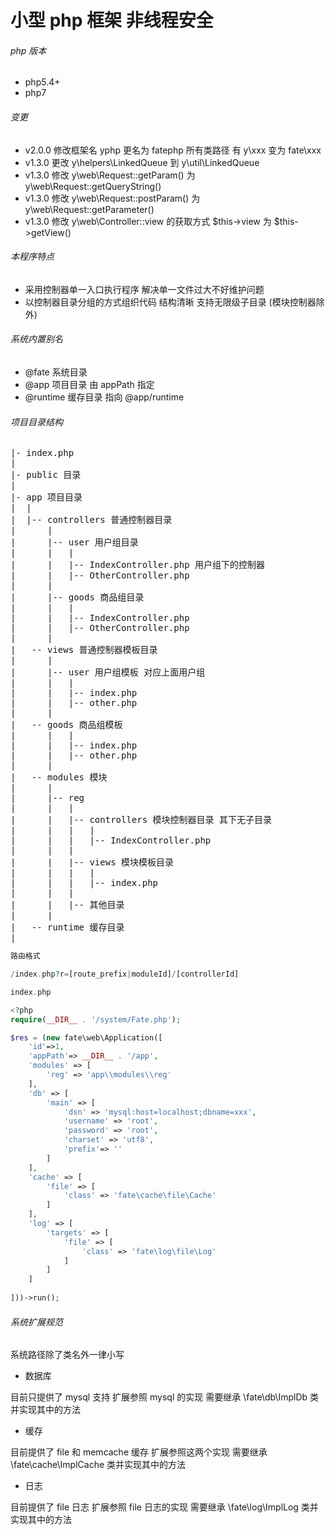 # 小型 php 框架 非线程安全

###### php 版本

+ php5.4+
+ php7

###### 变更

+ v2.0.0 修改框架名 yphp 更名为 fatephp 所有类路径 有 y\xxx 变为 fate\xxx
+ v1.3.0 更改 y\helpers\LinkedQueue 到 y\util\LinkedQueue
+ v1.3.0 修改 y\web\Request::getParam() 为 y\web\Request::getQueryString()
+ v1.3.0 修改 y\web\Request::postParam() 为 y\web\Request::getParameter()
+ v1.3.0 修改 y\web\Controller::view 的获取方式 $this->view 为 $this->getView()

###### 本程序特点

+ 采用控制器单一入口执行程序 解决单一文件过大不好维护问题
+ 以控制器目录分组的方式组织代码 结构清晰 支持无限级子目录 (模块控制器除外)

###### 系统内置别名

+ @fate  系统目录
+ @app  项目目录 由 appPath 指定
+ @runtime  缓存目录 指向 @app/runtime

###### 项目目录结构

<pre>
|- index.php
|
|- public 目录
|
|- app 项目目录
|  |
|  |-- controllers 普通控制器目录
|      |
|      |-- user 用户组目录
|      |   |
|      |   |-- IndexController.php 用户组下的控制器
|      |   |-- OtherController.php
|      |
|      |-- goods 商品组目录
|      |   |
|      |   |-- IndexController.php
|      |   |-- OtherController.php
|      |
|   -- views 普通控制器模板目录
|      |
|      |-- user 用户组模板 对应上面用户组
|      |   |
|      |   |-- index.php
|      |   |-- other.php
|      |
|   -- goods 商品组模板
|      |   |
|      |   |-- index.php
|      |   |-- other.php
|      |
|   -- modules 模块
|      |
|      |-- reg
|      |   |
|      |   |-- controllers 模块控制器目录 其下无子目录
|      |   |   |
|      |   |   |-- IndexController.php
|      |   |
|      |   |-- views 模块模板目录
|      |   |   |
|      |   |   |-- index.php
|      |   |
|      |   |-- 其他目录
|      |
|   -- runtime 缓存目录
|
</pre>

```php
路由格式

/index.php?r=[route_prefix|moduleId]/[controllerId]
```

```php
index.php

<?php
require(__DIR__ . '/system/Fate.php');

$res = (new fate\web\Application([
    'id'=>1, 
    'appPath'=> __DIR__ . '/app',
    'modules' => [
        'reg' => 'app\\modules\\reg'
    ],
    'db' => [
        'main' => [
            'dsn' => 'mysql:host=localhost;dbname=xxx',
            'username' => 'root',
            'password' => 'root',
            'charset' => 'utf8',
            'prefix'=> ''
        ]
    ],
    'cache' => [
        'file' => [
            'class' => 'fate\cache\file\Cache'
        ]
    ],
    'log' => [
        'targets' => [
            'file' => [
                'class' => 'fate\log\file\Log'
            ]
        ]
    ]
	
]))->run();
```

###### 系统扩展规范

系统路径除了类名外一律小写

+ 数据库

目前只提供了 mysql 支持 扩展参照 mysql 的实现 需要继承 \fate\db\ImplDb 类并实现其中的方法

+ 缓存

目前提供了 file 和 memcache 缓存 扩展参照这两个实现 需要继承 \fate\cache\ImplCache 类并实现其中的方法

+ 日志

目前提供了 file 日志 扩展参照 file 日志的实现 需要继承 \fate\log\ImplLog 类并实现其中的方法
